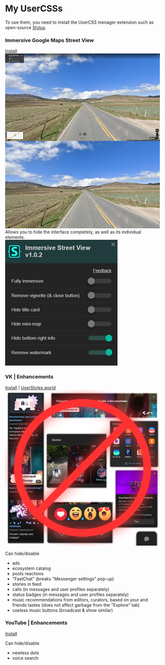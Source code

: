 # My UserCSSs
To use them, you need to install the UserCSS menager extension such as open-source [Stylus](https://github.com/openstyles/stylus).


### Immersive Google Maps Street View

[Install](https://github.com/a0eoc/UserCSS/raw/main/Google-Maps/Immersive.user.css)  
[![Preview](Google-Maps/Immersive_Preview_Thumbnail.jpg)](Google-Maps/Immersive_Enhancements_Preview.jpg)  
Allows you to hide the interface completely, as well as its individual elements.  
![style settings](Google-Maps/Immersive_Settings.png)

### VK | Enhancements

[Install](https://github.com/a0eoc/UserCSS/raw/main/VK.com/Enhancements.user.css) | [UserStyles.world](https://userstyles.world/style/4733/enhancements-for-vk)  
[![Preview](VK.com/Enhancements_Preview_Thumbnail.png)](https://github.com/a0eoc/UserCSS/raw/main/VK.com/Enhancements_Preview.png)

Can hide/disable
- ads
- ecosystem catalog
- posts reactions
- "FastChat" (breaks "Messenger settings" pop-up)
- stories in feed
- calls (in messages and user profiles separately)
- status badges (in messages and user profiles separately)
- music recommendations from editors, curators, based on your and friends tastes (does not affect garbage from the "Explore" tab)
- useless music buttons (broadcast & show similar)


### YouTube | Enhancements

[Install](https://github.com/a0eoc/UserCSS/raw/main/YouTube.com/Enhancements.user.css)

Can hide/disable
- newless dots
- voice search